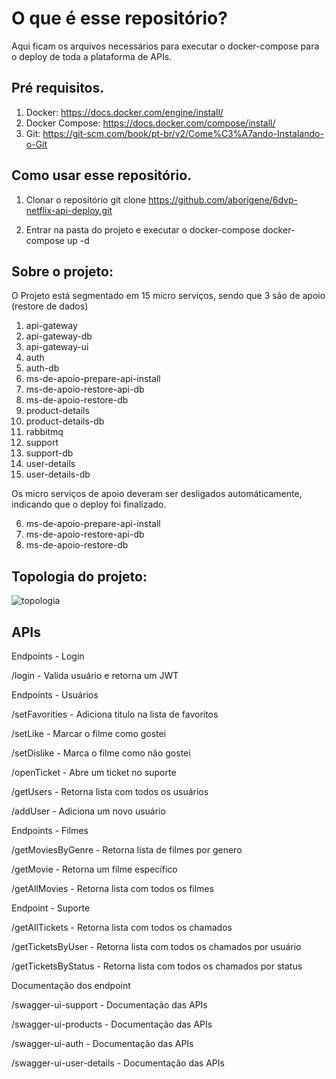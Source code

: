 # O que é esse repositório?

Aqui ficam os arquivos necessários para executar o docker-compose para o deploy de toda a plataforma de APIs.

## Pré requisitos.

1. Docker: https://docs.docker.com/engine/install/
2. Docker Compose: https://docs.docker.com/compose/install/
3. Git: https://git-scm.com/book/pt-br/v2/Come%C3%A7ando-Instalando-o-Git

## Como usar esse repositório.

1. Clonar o repositório
git clone https://github.com/aborigene/6dvp-netflix-api-deploy.git

2. Entrar na pasta do projeto e executar o docker-compose
docker-compose up -d

## Sobre o projeto:

O Projeto está segmentado em 15 micro serviços, sendo que 3 são de apoio (restore de dados)

1. api-gateway
2. api-gateway-db
3. api-gateway-ui
4. auth
5. auth-db
6. ms-de-apoio-prepare-api-install
7. ms-de-apoio-restore-api-db
8. ms-de-apoio-restore-db    
9. product-details           
10. product-details-db        
11. rabbitmq
12. support 
13. support-db
14. user-details
15. user-details-db

Os micro serviços de apoio deveram ser desligados automáticamente, indicando que o deploy foi finalizado.

6. ms-de-apoio-prepare-api-install
7. ms-de-apoio-restore-api-db
8. ms-de-apoio-restore-db 

## Topologia do projeto:

<img src="https://readme-image.s3.amazonaws.com/6dvp-netflix.jpg" alt="topologia"/>

## APIs

<p>Endpoints - Login</p>
<p>/login - Valida usuário e retorna um JWT</p>
<p></p>
<p>Endpoints - Usuários</p>
<p>/setFavorities - Adiciona titulo na lista de favoritos</p>
<p>/setLike - Marcar o filme como gostei</p>
<p>/setDislike - Marca o filme como não gostei</p>
<p>/openTicket - Abre um ticket no suporte</p>
<p>/getUsers - Retorna lista com todos os usuários</p>
<p>/addUser - Adiciona um novo usuário</p>
<p></p>
<p>Endpoints - Filmes</p>
<p>/getMoviesByGenre - Retorna lista de filmes por genero</p>
<p>/getMovie - Retorna um filme específico</p>
<p>/getAllMovies - Retorna lista com todos os filmes</p>
<p></p>
<p>Endpoint - Suporte</p>
<p>/getAllTickets - Retorna lista com todos os chamados</p>
<p>/getTicketsByUser - Retorna lista com todos os chamados por usuário</p>
<p>/getTicketsByStatus - Retorna lista com todos os chamados por status</p>
<p></p>
<p>Documentação dos endpoint</p>
<p>/swagger-ui-support - Documentação das APIs</p>
<p>/swagger-ui-products - Documentação das APIs</p>
<p>/swagger-ui-auth - Documentação das APIs</p>
<p>/swagger-ui-user-details - Documentação das APIs</p>
